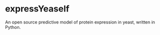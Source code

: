 # expressYeaself
An open source predictive model of protein expression in yeast, written in Python. 
